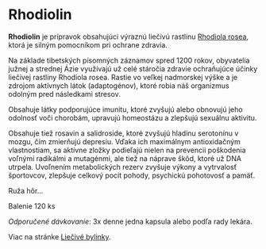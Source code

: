 Rhodiolin
=========

**Rhodiolin** je prípravok obsahujúci výraznú liečivú rastlinu [Rhodiola
rosea](/sip/bylinky/rozchodnica-ruzova/), ktorá je silným
pomocníkom pri ochrane zdravia.

Na základe tibetských písomných záznamov spred 1200 rokov, obyvatelia južnej a
strednej Ázie využívajú už celé stáročia zdravie ochraňujúce účinky liečivej
rastliny Rhodiola rosea. Rastie vo veľkej nadmorskej výške a je zdrojom
aktívnych látok (adaptogénov), ktoré robia náš organizmus odolným pred
následkami stresov.

Obsahuje látky podporujúce imunitu, ktoré zvyšujú alebo obnovujú jeho odolnosť
voči chorobám, upravujú homeostázu a zlepšujú sexuálnu aktivitu.

Obsahuje tiež rosavin a salidroside, ktoré zvyšujú hladinu serotonínu v mozgu,
čím zmierňujú depresiu. Vďaka ich maximálnym antioxidačným vlastnostiam, sa
aktívne zložky podieľajú nielen na prevencii poškodenia voľnými radikálmi a
mutagénmi, ale tiež na náprave škôd, ktoré už DNA utrpela. Uvoľnením
metabolických rezerv zvyšuje výkony a vytrvalosť športovcov, zlepšuje celkový
pocit pohody, psychickú pohotovosť a pamäť.

Ruža hôr...

Balenie 120 ks

*Odporučené dávkovanie*: 3x denne jedna kapsula alebo podľa rady lekára.

Viac na stránke [Liečivé bylinky](/sip/p/rozchodnica-ruzova/).

